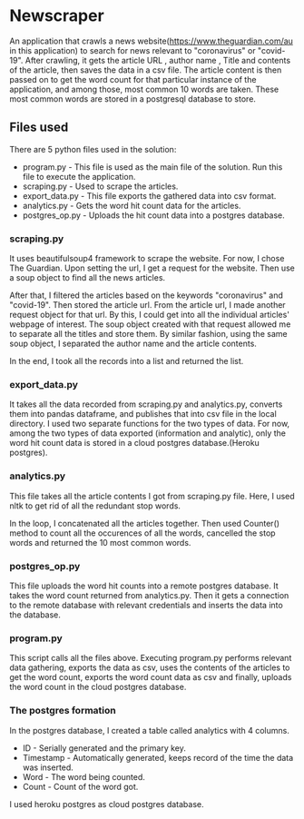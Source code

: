 # Newscraper
An application that crawls a news website(https://www.theguardian.com/au in this application) to search for news relevant to "coronavirus" or "covid-19". After crawling, it gets the article URL , author name , Title and contents of the article, then saves the data in a csv file. The article content is then passed on to get the word count for that particular instance of the application, and among those, most common 10 words are taken. These most common words are stored in a postgresql database to store.

## Files used
There are 5 python files used in the solution:
- program.py - This file is used as the main file of the solution. Run this file to execute the application.
- scraping.py - Used to scrape the articles.
- export_data.py - This file exports the gathered data into csv format.
- analytics.py - Gets the word hit count data for the articles.
- postgres_op.py - Uploads the hit count data into a postgres database.

### scraping.py
It uses beautifulsoup4 framework to scrape the website. For now, I chose The Guardian. Upon setting the url, I get a request for the website. Then use a soup object to find all the news articles.

After that, I filtered the articles based on the keywords "coronavirus" and "covid-19". Then stored the article url. From the article url, I made another request object for that url. By this, I could get into all the individual articles' webpage of interest.  The soup object created with that request allowed me to separate all the titles and store them. By similar fashion, using the same soup object, I separated the author name and the article contents.

In the end, I took all the records into a list and returned the list.

### export_data.py
It takes all the data recorded from scraping.py and analytics.py, converts them into pandas dataframe, and publishes that into csv file in the local directory. I used two separate functions for the two types of data. For now, among the two types of data exported (information and analytic), only the word hit count data is stored in a cloud postgres database.(Heroku postgres).

### analytics.py
This file takes all the article contents I got from scraping.py file. Here, I used nltk to get rid of all the redundant stop words.

In the loop, I concatenated all the articles together. Then used Counter() method to count all the occurences of all the words, cancelled the stop words and returned the 10 most common words.

### postgres_op.py
This file uploads the word hit counts into a remote postgres database. It takes the word count returned from analytics.py. Then it gets a connection to the remote database with relevant credentials and inserts the data into the database.

### program.py
This script calls all the files above. Executing program.py performs relevant data gathering, exports the data as csv, uses the contents of the articles to get the word count, exports the word count data as csv and finally, uploads the word count in the cloud postgres database.

### The postgres formation
In the postgres database, I created a table called analytics with 4 columns.
- ID - Serially generated and the primary key.
- Timestamp - Automatically generated, keeps record of the time the data was inserted.
- Word - The word being counted.
- Count - Count of the word got.

I used heroku postgres as cloud postgres database.
